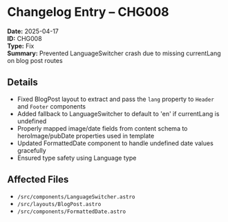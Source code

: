 # Changelog Entry – CHG008

**Date:** 2025-04-17  
**ID:** CHG008  
**Type:** Fix  
**Summary:** Prevented LanguageSwitcher crash due to missing currentLang on blog post routes

## Details

- Fixed BlogPost layout to extract and pass the `lang` property to `Header` and `Footer` components
- Added fallback to LanguageSwitcher to default to 'en' if currentLang is undefined
- Properly mapped image/date fields from content schema to heroImage/pubDate properties used in template
- Updated FormattedDate component to handle undefined date values gracefully
- Ensured type safety using Language type

## Affected Files

- `/src/components/LanguageSwitcher.astro`
- `/src/layouts/BlogPost.astro`
- `/src/components/FormattedDate.astro` 